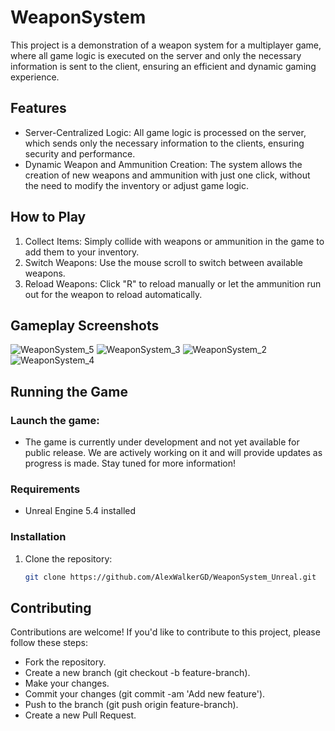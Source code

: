 # WeaponSystem

This project is a demonstration of a weapon system for a multiplayer game, where all game logic is executed on the server and only the necessary information is sent to the client, ensuring an efficient and dynamic gaming experience.

## Features
- Server-Centralized Logic: All game logic is processed on the server, which sends only the necessary information to the clients, ensuring security and performance.
- Dynamic Weapon and Ammunition Creation: The system allows the creation of new weapons and ammunition with just one click, without the need to modify the inventory or adjust game logic.

## How to Play
1. Collect Items: Simply collide with weapons or ammunition in the game to add them to your inventory.
2. Switch Weapons: Use the mouse scroll to switch between available weapons.
3. Reload Weapons: Click "R" to reload manually or let the ammunition run out for the weapon to reload automatically.

## Gameplay Screenshots
![WeaponSystem_5](https://github.com/user-attachments/assets/10955633-9029-4328-88df-cb016a05f2db)
![WeaponSystem_3](https://github.com/user-attachments/assets/9359ac74-b65a-4953-9ba0-3a45bf4d8996)
![WeaponSystem_2](https://github.com/user-attachments/assets/7af29f9f-49a9-4347-8c96-8e16541c0e41)
![WeaponSystem_4](https://github.com/user-attachments/assets/d2b09978-b4c7-4cd0-8259-d8f51435806b)

## Running the Game
### Launch the game:
- The game is currently under development and not yet available for public release. We are actively working on it and will provide updates as progress is made. Stay tuned for more information!

### Requirements
- Unreal Engine 5.4 installed

### Installation
1. Clone the repository:

   ```bash
   git clone https://github.com/AlexWalkerGD/WeaponSystem_Unreal.git

## Contributing
Contributions are welcome! If you'd like to contribute to this project, please follow these steps:

- Fork the repository.
- Create a new branch (git checkout -b feature-branch).
- Make your changes.
- Commit your changes (git commit -am 'Add new feature').
- Push to the branch (git push origin feature-branch).
- Create a new Pull Request.




